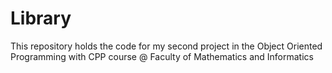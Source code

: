 # Library
This repository holds the code for my second project in the Object Oriented Programming with CPP course @ Faculty of Mathematics and Informatics

